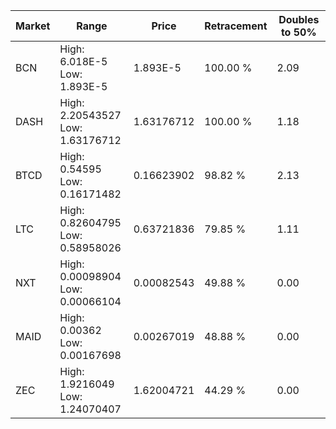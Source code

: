 | Market | Range | Price| Retracement | Doubles to 50% |
| --- | --- | --- | --- | --- |
| BCN | High: 6.018E-5<br />Low: 1.893E-5 | 1.893E-5 | 100.00 % | 2.09 |
| DASH | High: 2.20543527<br />Low: 1.63176712 | 1.63176712 | 100.00 % | 1.18 |
| BTCD | High: 0.54595<br />Low: 0.16171482 | 0.16623902 | 98.82 % | 2.13 |
| LTC | High: 0.82604795<br />Low: 0.58958026 | 0.63721836 | 79.85 % | 1.11 |
| NXT | High: 0.00098904<br />Low: 0.00066104 | 0.00082543 | 49.88 % | 0.00 |
| MAID | High: 0.00362<br />Low: 0.00167698 | 0.00267019 | 48.88 % | 0.00 |
| ZEC | High: 1.9216049<br />Low: 1.24070407 | 1.62004721 | 44.29 % | 0.00 |
